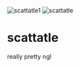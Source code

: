 ![scattatle1](https://user-images.githubusercontent.com/68496521/157443067-e1c7086f-982a-40a1-9952-9b3dfa7ba2bd.PNG)
![scattatle](https://user-images.githubusercontent.com/68496521/157443118-4b7a5b8c-6aba-4d66-a38a-52073e301994.PNG)
# scattatle
really pretty ngl
